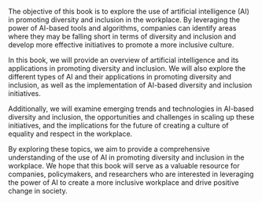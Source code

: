 
The objective of this book is to explore the use of artificial intelligence (AI) in promoting diversity and inclusion in the workplace. By leveraging the power of AI-based tools and algorithms, companies can identify areas where they may be falling short in terms of diversity and inclusion and develop more effective initiatives to promote a more inclusive culture.

In this book, we will provide an overview of artificial intelligence and its applications in promoting diversity and inclusion. We will also explore the different types of AI and their applications in promoting diversity and inclusion, as well as the implementation of AI-based diversity and inclusion initiatives.

Additionally, we will examine emerging trends and technologies in AI-based diversity and inclusion, the opportunities and challenges in scaling up these initiatives, and the implications for the future of creating a culture of equality and respect in the workplace.

By exploring these topics, we aim to provide a comprehensive understanding of the use of AI in promoting diversity and inclusion in the workplace. We hope that this book will serve as a valuable resource for companies, policymakers, and researchers who are interested in leveraging the power of AI to create a more inclusive workplace and drive positive change in society.
